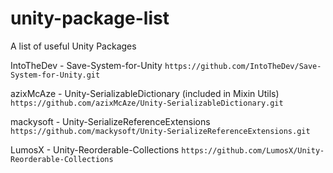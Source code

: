 # unity-package-list
A list of useful Unity Packages

IntoTheDev - Save-System-for-Unity
`https://github.com/IntoTheDev/Save-System-for-Unity.git`

azixMcAze - Unity-SerializableDictionary (included in Mixin Utils)
`https://github.com/azixMcAze/Unity-SerializableDictionary.git`

mackysoft - Unity-SerializeReferenceExtensions
`https://github.com/mackysoft/Unity-SerializeReferenceExtensions.git`

LumosX - Unity-Reorderable-Collections
`https://github.com/LumosX/Unity-Reorderable-Collections`

